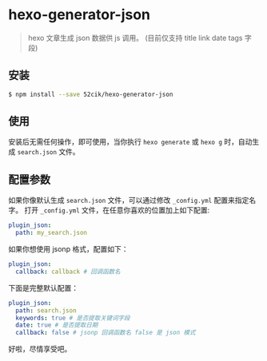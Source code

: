 # hexo-generator-json

> hexo 文章生成 json 数据供 js 调用。 (目前仅支持 title link date tags 字段)


## 安装

``` sh
$ npm install --save 52cik/hexo-generator-json
```


## 使用

安装后无需任何操作，即可使用，当你执行 `hexo generate` 或 `hexo g` 时，自动生成 `search.json` 文件。


## 配置参数

如果你像默认生成 `search.json` 文件，可以通过修改 `_config.yml` 配置来指定名字。
打开 `_config.yml` 文件，在任意你喜欢的位置加上如下配置:

``` yml
plugin_json:
  path: my_search.json
```

如果你想使用 jsonp 格式，配置如下：

``` yml
plugin_json:
  callback: callback # 回调函数名
```

下面是完整默认配置：

``` yml
plugin_json:
  path: search.json
  keywords: true # 是否提取关键词字段
  date: true # 是否提取日期
  callback: false # jsonp 回调函数名 false 是 json 模式
```

好啦，尽情享受吧。
